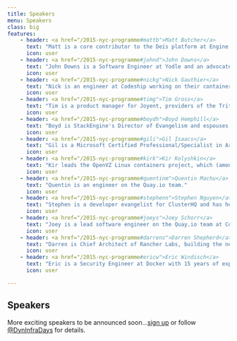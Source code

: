 ```yaml
---
title: Speakers
menu: Speakers
class: big
features:
    - header: <a href="/2015-nyc-programme#mattb">Matt Butcher</a>
      text: "Matt is a core contributor to the Deis platform at Engine Yard."
      icon: user
    - header: <a href="/2015-nyc-programme#johnd">John Downs</a>
      text: "John Downs is a Software Engineer at Yodle and an advocate for Continuous Delivery."
      icon: user
    - header: <a href="/2015-nyc-programme#nickg">Nick Gauthier</a>
      text: "Nick is an engineer at Codeship working on their container-based Continuous Integration and Delivery platform."
      icon: user
    - header: <a href="/2015-nyc-programme#timg">Tim Gross</a>
      text: "Tim is a product manager for Joyent, providers of the Triton Elastic Container Service."
      icon: user
    - header: <a href="/2015-nyc-programme#boydh">Boyd Hemphill</a>
      text: "Boyd is StackEngine's Director of Evangelism and espouses DevOps practices as they relate to Linux containers."
      icon: user
    - header: <a href="/2015-nyc-programme#gili">Gil Isaacs</a>
      text: "Gil is a Microsoft Certified Professional/Specialist in Architecting Microsoft Azure Solutions."
      icon: user
    - header: <a href="/2015-nyc-programme#kirk">Kir Kolyshkin</a>
      text: "Kir leads the OpenVZ Linux containers project, which (amongst other things) is the biggest contributor to LXC."
      icon: user
    - header: <a href="/2015-nyc-programme#quentinm">Quentin Machu</a>
      text: "Quentin is an engineer on the Quay.io team."
      icon: user
    - header: <a href="/2015-nyc-programme#stephenn">Stephen Nguyen</a>
      text: "Stephen is a developer evangelist for ClusterHQ and has helped developers ship billions of stateless Docker containers."
      icon: user
    - header: <a href="/2015-nyc-programme#joeys">Joey Schorr</a>
      text: "Joey is a lead software engineer on the Quay.io team at CoreOS."
      icon: user
    - header: <a href="/2015-nyc-programme#darrens">Darren Shepherd</a>
      text: "Darren is Chief Architect of Rancher Labs, building the next generation of infrastructure orchestration technology."
      icon: user
    - header: <a href="/2015-nyc-programme#ericw">Eric Windisch</a>
      text: "Eric is a Security Engineer at Docker with 15 years of experience in building hostile production compute environments."
      icon: user

---
```


## Speakers

More exciting speakers to be announced soon...[sign up](../#connect) or follow [@DynInfraDays](https://twitter.com/DynInfraDays) for details.